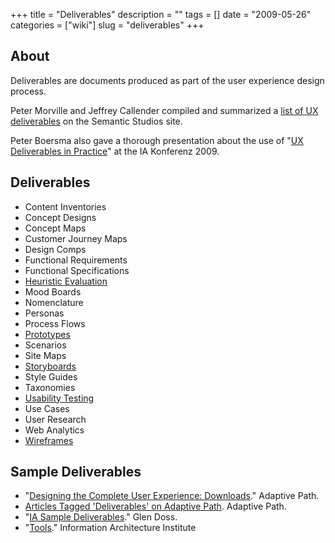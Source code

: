 +++
title = "Deliverables"
description = ""
tags = []
date = "2009-05-26"
categories = ["wiki"]
slug = "deliverables"
+++




<h2 id="toc0">About</h2>
<p>Deliverables are documents produced as part of the user experience design process.</p>

<p>Peter Morville and Jeffrey Callender compiled and summarized a <a href="http://semanticstudios.com/publications/semantics/000228.php">list of UX deliverables</a> on the Semantic Studios site.</p>

<p>Peter Boersma also gave a thorough presentation about the use of &quot;<a href="http://www.slideshare.net/pboersma/ux-deliverables-in-practice-1466984">UX Deliverables in Practice</a>&quot; at the IA Konferenz 2009.</p>


<h2 id="toc1">Deliverables</h2>
<ul>
    <li> Content Inventories</li>
    <li> Concept Designs</li>
    <li> Concept Maps</li>
    <li> Customer Journey Maps</li>
    <li> Design Comps</li>
    <li> Functional Requirements</li>
    <li> Functional Specifications</li>
    <li> <a class="" href="/wiki/heuristic-evaluation/">Heuristic Evaluation</a></li>
    <li> Mood Boards</li>
    <li> Nomenclature</li>
    <li> Personas</li>
    <li> Process Flows</li>
    <li> <a class="" href="/wiki/prototypes/">Prototypes</a></li>
    <li> Scenarios</li>
    <li> Site Maps</li>
    <li> <a class="" href="/wiki/storyboards/">Storyboards</a></li>
    <li> Style Guides</li>
    <li> Taxonomies</li>
    <li> <a href="/wiki/usability-testing/">Usability Testing</a></li>
    <li> Use Cases</li>
    <li> User Research</li>
    <li> Web Analytics</li>
    <li> <a class="" href="/wiki/wireframes/">Wireframes</a></li>
</ul>


<h2 id="toc2">Sample Deliverables</h2>
<ul>
    <li> &quot;<a href="http://www.adaptivepath.com/events/training/complete/files.php">Designing the Complete User Experience: Downloads</a>.&quot; Adaptive Path.</li>
    <li> <a href="http://www.adaptivepath.com/blog/category/deliverables/">Articles Tagged 'Deliverables' on Adaptive Path</a>. Adaptive Path.</li>
    <li> &quot;<a href="http://www.gdoss.com/web_info/information_architecture_deliverables.php">IA Sample Deliverables</a>.&quot; Glen Doss.</li>
    <li> &quot;<a href="http://iainstitute.org/tools/">Tools</a>.&quot; Information Architecture Institute</li>
</ul>

